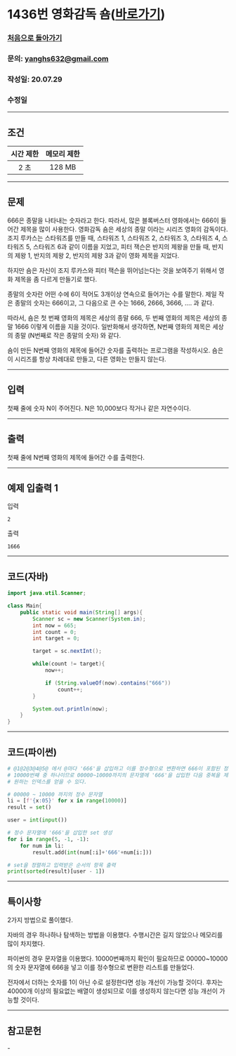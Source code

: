 # 1436번 영화감독 숌([바로가기](https://www.acmicpc.net/problem/1436))

### [처음으로 돌아가기](../README.md)
### 문의: yanghs632@gmail.com
### 작성일: 20.07.29
### 수정일

---
## 조건
시간 제한|메모리 제한|
:---:|:---:
2 초|128 MB

---
## 문제
666은 종말을 나타내는 숫자라고 한다. 따라서, 많은 블록버스터 영화에서는 666이 들어간 제목을 많이 사용한다. 영화감독 숌은 세상의 종말 이라는 시리즈 영화의 감독이다. 조지 루카스는 스타워즈를 만들 때, 스타워즈 1, 스타워즈 2, 스타워즈 3, 스타워즈 4, 스타워즈 5, 스타워즈 6과 같이 이름을 지었고, 피터 잭슨은 반지의 제왕을 만들 때, 반지의 제왕 1, 반지의 제왕 2, 반지의 제왕 3과 같이 영화 제목을 지었다.

하지만 숌은 자신이 조지 루카스와 피터 잭슨을 뛰어넘는다는 것을 보여주기 위해서 영화 제목을 좀 다르게 만들기로 했다.

종말의 숫자란 어떤 수에 6이 적어도 3개이상 연속으로 들어가는 수를 말한다. 제일 작은 종말의 숫자는 666이고, 그 다음으로 큰 수는 1666, 2666, 3666, .... 과 같다.

따라서, 숌은 첫 번째 영화의 제목은 세상의 종말 666, 두 번째 영화의 제목은 세상의 종말 1666 이렇게 이름을 지을 것이다. 일반화해서 생각하면, N번째 영화의 제목은 세상의 종말 (N번째로 작은 종말의 숫자) 와 같다.

숌이 만든 N번째 영화의 제목에 들어간 숫자를 출력하는 프로그램을 작성하시오. 숌은 이 시리즈를 항상 차례대로 만들고, 다른 영화는 만들지 않는다.

---
## 입력
첫째 줄에 숫자 N이 주어진다. N은 10,000보다 작거나 같은 자연수이다.

---
## 출력
첫째 줄에 N번째 영화의 제목에 들어간 수를 출력한다.

---
## 예제 입출력 1
입력
```
2
```

출력
```
1666
```

---
## 코드(자바)
```java
import java.util.Scanner;

class Main{
    public static void main(String[] args){
        Scanner sc = new Scanner(System.in);
        int now = 665;
        int count = 0;
        int target = 0;

        target = sc.nextInt();

        while(count != target){
            now++;

            if (String.valueOf(now).contains("666"))
                count++;
        }

        System.out.println(now);
    }
}
```

---
## 코드(파이썬)
```python
# @1@2@3@4@5@ 에서 @마다 '666'을 삽입하고 이를 정수형으로 변환하면 666이 포함된 정수가 나온다.
# 10000번째 중 하나이므로 00000~10000까지의 문자열에 '666'을 삽입한 다음 중복을 제거한다면
# 원하는 인덱스를 얻을 수 있다.

# 00000 ~ 10000 까지의 정수 문자열
li = [f'{x:05}' for x in range(10000)]
result = set()

user = int(input())

# 정수 문자열에 '666'을 삽입한 set 생성
for i in range(5, -1, -1):
    for num in li:
        result.add(int(num[:i]+'666'+num[i:]))

# set을 정렬하고 입력받은 순서의 항목 출력
print(sorted(result)[user - 1])
```

---
## 특이사항
2가지 방법으로 풀이했다.

자바의 경우 하나하나 탐색하는 방법을 이용했다. 수행시간은 길지 않았으나 메모리를 많이 차지했다.

파이썬의 경우 문자열을 이용했다. 10000번째까지 확인이 필요하므로 00000~10000의 숫자 문자열에 666을 넣고 이를 정수형으로 변환한 리스트를 만들었다.

전자에서 더하는 숫자를 1이 아닌 수로 설정한다면 성능 개선이 가능할 것이다. 후자는 40000개 이상의 필요없는 배열이 생성되므로 이를 생성하지 않는다면 성능 개선이 가능할 것이다.

---
## 참고문헌
\-